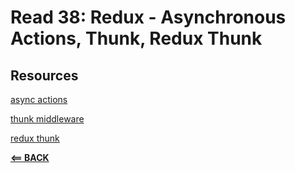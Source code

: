 # Read 38: Redux - Asynchronous Actions, Thunk, Redux Thunk



## Resources

[async actions](https://redux.js.org/advanced/asyncactions)

[thunk middleware](https://github.com/reduxjs/redux-thunk)

[redux thunk](https://alligator.io/redux/redux-thunk/)


[**<== BACK**](401-toc.md)